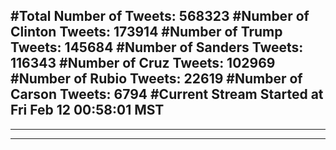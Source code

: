 #Total Number of Tweets: 568323 
#Number of Clinton Tweets: 173914
#Number of Trump Tweets: 145684
#Number of Sanders Tweets: 116343
#Number of Cruz Tweets: 102969
#Number of Rubio Tweets: 22619
#Number of Carson Tweets: 6794
#Current Stream Started at Fri Feb 12 00:58:01 MST
---
---
---
